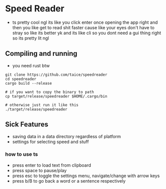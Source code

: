# Speed Reader
- ts pretty cool ngl its like you click enter once opening the app right and then you like get to read shit faster cause like your eyes don't have to stray so like its better yk and its like cli so you dont need a gui thing right so its pretty lit ngl

## Compiling and running
- you need rust btw
```
git clone https://github.com/taice/speedreader
cd speedreader
cargo build --release

# if you want to copy the binary to path
cp target/release/speedreader $HOME/.cargo/bin

# otherwise just run it like this
./target/release/speedreader
```

## Sick Features
- saving data in a data directory regardless of platform
- settings for selecting speed and stuff

### how to use ts
- press enter to load text from clipboard
- press space to pause/play
- press esc to toggle the settings menu, navigate/change with arrow keys
- press b/B to go back a word or a sentence respectively
